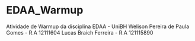 # EDAA_Warmup
Atividade de Warmup da disciplina EDAA - UniBH
Welison Pereira de Paula Gomes  - R.A 12111604
Lucas Braich Ferreira - R.A 121115890
